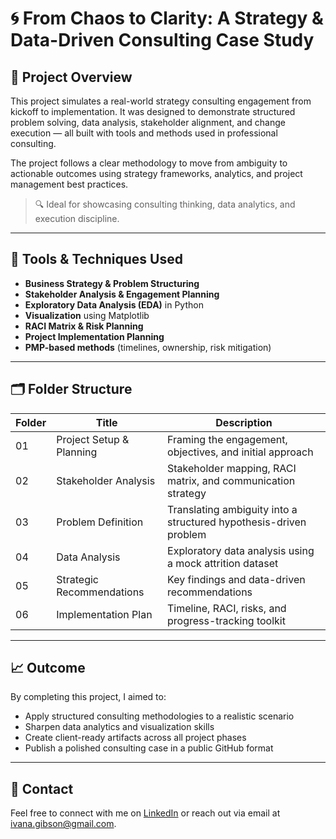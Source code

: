 # 🌀 From Chaos to Clarity: A Strategy & Data-Driven Consulting Case Study

## 🎯 Project Overview

This project simulates a real-world strategy consulting engagement from kickoff to implementation. It was designed to demonstrate structured problem solving, data analysis, stakeholder alignment, and change execution — all built with tools and methods used in professional consulting.

The project follows a clear methodology to move from ambiguity to actionable outcomes using strategy frameworks, analytics, and project management best practices.

> 🔍 Ideal for showcasing consulting thinking, data analytics, and execution discipline.

---

## 🧰 Tools & Techniques Used

- **Business Strategy & Problem Structuring**
- **Stakeholder Analysis & Engagement Planning**
- **Exploratory Data Analysis (EDA)** in Python
- **Visualization** using Matplotlib
- **RACI Matrix & Risk Planning**
- **Project Implementation Planning**
- **PMP-based methods** (timelines, ownership, risk mitigation)

---

## 🗂️ Folder Structure

| Folder | Title                        | Description |
|--------|------------------------------|-------------|
| 01     | Project Setup & Planning     | Framing the engagement, objectives, and initial approach |
| 02     | Stakeholder Analysis         | Stakeholder mapping, RACI matrix, and communication strategy |
| 03     | Problem Definition           | Translating ambiguity into a structured hypothesis-driven problem |
| 04     | Data Analysis                | Exploratory data analysis using a mock attrition dataset |
| 05     | Strategic Recommendations    | Key findings and data-driven recommendations |
| 06     | Implementation Plan          | Timeline, RACI, risks, and progress-tracking toolkit |

---

## 📈 Outcome

By completing this project, I aimed to:
- Apply structured consulting methodologies to a realistic scenario
- Sharpen data analytics and visualization skills
- Create client-ready artifacts across all project phases
- Publish a polished consulting case in a public GitHub format

---

## 📩 Contact

Feel free to connect with me on [LinkedIn](https://www.linkedin.com/in/ivanagibson) or reach out via email at ivana.gibson@gmail.com.

